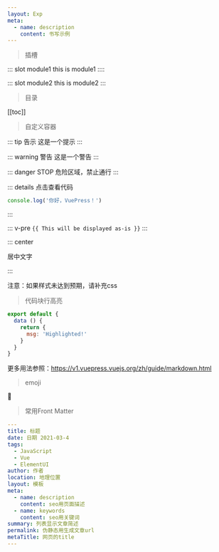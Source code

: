 ```yaml
---
layout: Exp
meta: 
  - name: description
    content: 书写示例
---
```

> 插槽

::: slot module1
this is module1
::::

::: slot module2
this is module2
:::

> 目录

[[toc]]

> 自定义容器

::: tip 告示
这是一个提示
:::

::: warning 警告
这是一个警告
:::

::: danger STOP
危险区域，禁止通行
:::

::: details 点击查看代码
```js
console.log('你好，VuePress！')
```
:::

::: v-pre
`{{ This will be displayed as-is }}`
:::

::: center

居中文字

:::

注意：如果样式未达到预期，请补充css

> 代码块行高亮

``` js {1，3-5}
export default {
  data () {
    return {
      msg: 'Highlighted!'
    }
  }
}
```

更多用法参照：https://v1.vuepress.vuejs.org/zh/guide/markdown.html

> emoji

:tada:

> 常用Front Matter

```yaml
---
title: 标题
date: 日期 2021-03-4
tags: 
  - JavaScript
  - Vue
  - ElementUI
author: 作者
location: 地理位置
layout: 模板
meta: 
  - name: description
    content: seo用页面描述
  - name: keywords
    content: seo用关键词
summary: 列表显示文章简述
permalink: 伪静态用生成文章url
metaTitle: 网页的title
---
```

